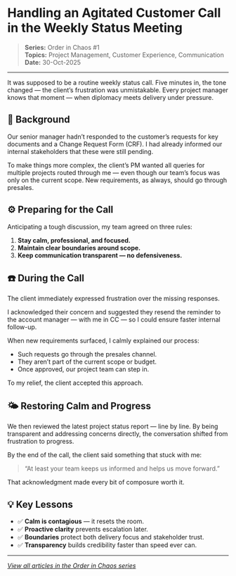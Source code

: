 # Handling an Agitated Customer Call in the Weekly Status Meeting

> **Series:** Order in Chaos #1  
> **Topics:** Project Management, Customer Experience, Communication  
> **Date:** 30-Oct-2025

---

It was supposed to be a routine weekly status call.
Five minutes in, the tone changed — the client’s frustration was unmistakable.
Every project manager knows that moment — when diplomacy meets delivery under pressure.

## 🧩 Background

Our senior manager hadn’t responded to the customer’s requests for key documents and a Change Request Form (CRF).
I had already informed our internal stakeholders that these were still pending.

To make things more complex, the client’s PM wanted all queries for multiple projects routed through me — even though our team’s focus was only on the current scope.
New requirements, as always, should go through presales.

## ⚙️ Preparing for the Call

Anticipating a tough discussion, my team agreed on three rules:

1.  **Stay calm, professional, and focused.**
2.  **Maintain clear boundaries around scope.**
3.  **Keep communication transparent — no defensiveness.**

## ☎️ During the Call

The client immediately expressed frustration over the missing responses.

I acknowledged their concern and suggested they resend the reminder to the account manager — with me in CC — so I could ensure faster internal follow-up.

When new requirements surfaced, I calmly explained our process:

- Such requests go through the presales channel.
- They aren’t part of the current scope or budget.
- Once approved, our project team can step in.

To my relief, the client accepted this approach.

## 🌤 Restoring Calm and Progress

We then reviewed the latest project status report — line by line.
By being transparent and addressing concerns directly, the conversation shifted from frustration to progress.

By the end of the call, the client said something that stuck with me:

> “At least your team keeps us informed and helps us move forward.”

That acknowledgment made every bit of composure worth it.

## 💡 Key Lessons

- ✅ **Calm is contagious** — it resets the room.
- ✅ **Proactive clarity** prevents escalation later.
- ✅ **Boundaries** protect both delivery focus and stakeholder trust.
- ✅ **Transparency** builds credibility faster than speed ever can.

---

*[View all articles in the Order in Chaos series](../README.md)*
